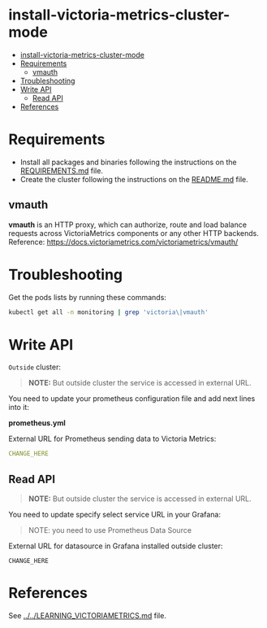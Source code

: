 # install-victoria-metrics-cluster-mode

<!-- TOC -->

- [install-victoria-metrics-cluster-mode](#install-victoria-metrics-cluster-mode)
- [Requirements](#requirements)
  - [vmauth](#vmauth)
- [Troubleshooting](#troubleshooting)
- [Write API](#write-api)
  - [Read API](#read-api)
- [References](#references)

<!-- TOC -->

# Requirements

- Install all packages and binaries following the instructions on the [REQUIREMENTS.md](../../REQUIREMENTS.md) file.
- Create the cluster following the instructions on the [README.md](../../README.md#create-the-cluster-and-deploy-applications) file.

## vmauth

**vmauth** is an HTTP proxy, which can authorize, route and load balance 
requests across VictoriaMetrics components or any other HTTP backends.
Reference: https://docs.victoriametrics.com/victoriametrics/vmauth/

# Troubleshooting

Get the pods lists by running these commands:

```bash
kubectl get all -n monitoring | grep 'victoria\|vmauth'
```

# Write API

``Outside`` cluster:

> **NOTE:** But outside cluster the service is accessed in external URL.

You need to update your prometheus configuration file and add next lines into it:

**prometheus.yml**

External URL for Prometheus sending data to Victoria Metrics:

```yaml
CHANGE_HERE
```

## Read API

> **NOTE:** But outside cluster the service is accessed in external URL.

You need to update specify select service URL in your Grafana:

> NOTE: you need to use Prometheus Data Source

External URL for datasource in Grafana installed outside cluster:

```
CHANGE_HERE
```

# References

See [../../LEARNING_VICTORIAMETRICS.md](../../LEARNING_VICTORIAMETRICS.md) file.
